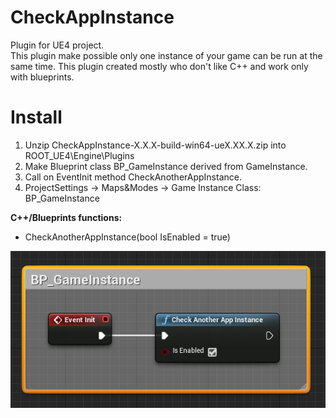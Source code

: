 # CheckAppInstance
Plugin for UE4 project.  
This plugin make possible only one instance of your game can be run at the same time.
This plugin created mostly who don't like C++ and work only with blueprints.

# Install
1. Unzip CheckAppInstance-X.X.X-build-win64-ueX.XX.X.zip into ROOT_UE4\Engine\Plugins
2. Make Blueprint class BP_GameInstance derived from GameInstance.
3. Call on EventInit method CheckAnotherAppInstance.
4. ProjectSettings -> Maps&Modes -> Game Instance Class: BP_GameInstance

**C++/Blueprints functions:**
- CheckAnotherAppInstance(bool IsEnabled = true)

<img src="Example.png"/>




